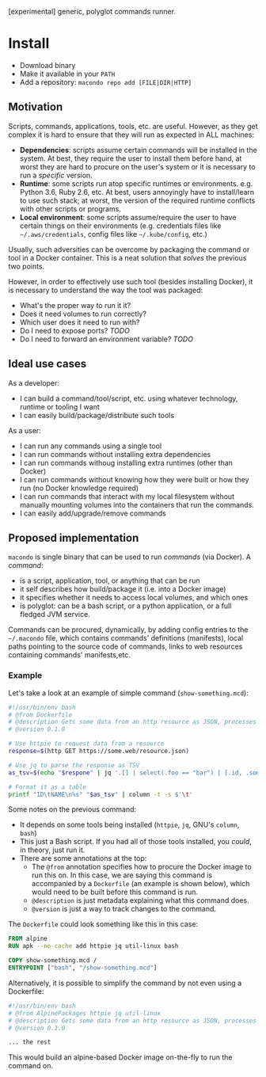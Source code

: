 [experimental] generic, polyglot commands runner.

# Install

- Download binary
- Make it available in your `PATH`
- Add a repository: `macondo repo add [FILE|DIR|HTTP]`

## Motivation

Scripts, commands, applications, tools, etc. are useful. However, as they get
complex it is hard to ensure that they will run as expected in ALL machines:

- **Dependencies**: scripts assume certain commands will be installed in the system.
  At best, they require the user to install them before hand, at worst they are
  hard to procure on the user's system or it is necessary to run a _specific_
  version.
- **Runtime**: some scripts run atop specific runtimes or environments. e.g.
  Python 3.6, Ruby 2.6, etc. At best, users annoyingly have to install/learn to
  use such stack; at worst, the version of the required runtime conflicts with
  other scripts or programs.
- **Local environment**: some scripts assume/require the user to have certain
  things on their environments (e.g. credentials files like
  `~/.aws/credentials`, config files like `~/.kube/config`, etc.)

Usually, such adversities can be overcome by packaging the command or tool in a
Docker container. This is a neat solution that _solves_ the previous two points.

However, in order to effectively use such tool (besides installing Docker), it
is necessary to understand the way the tool was packaged:

- What's the proper way to run it it?
- Does it need volumes to run correctly?
- Which user does it need to run with?
- Do I need to expose ports? _TODO_
- Do I need to forward an environment variable? _TODO_

## Ideal use cases

As a developer:

- I can build a command/tool/script, etc. using whatever technology, runtime or
  tooling I want
- I can easily build/package/distribute such tools

As a user:

- I can run any commands using a single tool
- I can run commands without installing extra dependencies
- I can run commands withoug installing extra runtimes (other than Docker)
- I can run commands without knowing how they were built or how they run (no
  Docker knowledge required)
- I can run commands that interact with my local filesystem without manually
  mounting volumes into the containers that run the commands.
- I can easily add/upgrade/remove commands

## Proposed implementation

`macondo` is single binary that can be used to run _commands_ (via Docker). A
_command_:

- is a script, application, tool, or anything that can be run
- it self describes how build/package it (i.e. into a Docker image)
- it specifies whether it needs to access local volumes, and which ones
- is polyglot: can be a bash script, or a python application, or a full fledged
  JVM service.
  
Commands can be procured, dynamically, by adding config entries to the
`~/.macondo` file, which contains commands' definitions (manifests), local paths
pointing to the source code of commands, links to web resources containing
commands' manifests,etc.

### Example

Let's take a look at an example of simple command (`show-something.mcd`):

```bash
#!/usr/bin/env bash
# @from Dockerfile
# @description Gets some data from an http resource as JSON, processes it and displays it as a table
# @version 0.1.0

# Use httpie to request data from a resource
response=$(http GET https://some.web/resource.json)

# Use jq to parse the response as TSV
as_tsv=$(echo "$respone" | jq '.[] | select(.foo == "bar") | [.id, .someOtherField] | @tsv')

# Format it as a table
printf "ID\tNAME\n%s" "$as_tsv" | column -t -s $'\t'
```

Some notes on the previous command:

- It depends on some tools being installed (`httpie`, `jq`, GNU's `column`, `bash`)
- This just a Bash script. If you had all of those tools installed, you _could_,
  in theory, just run it.
- There are some annotations at the top:
  - The `@from` annotation specifies how to procure the Docker image to run this
    on. In this case, we are saying this command is accompanied by a
    `Dockerfile` (an example is shown below), which would need to be built
    before this command is run.
  - `@description` is just metadata explaining what this command does.
  - `@version` is just a way to track changes to the command.

The `Dockerfile` could look something like this in this case:

```Dockerfile
FROM alpine
RUN apk --no-cache add httpie jq util-linux bash

COPY show-something.mcd /
ENTRYPOINT ["bash", "/show-something.mcd"]
```

Alternatively, it is possible to simplify the command by not even using a Dockerfile:

```bash
#!/usr/bin/env bash
# @from AlpinePackages httpie jq util-linux
# @description Gets some data from an http resource as JSON, processes it and displays it as a table
# @version 0.1.0

... the rest
```

This would build an alpine-based Docker image on-the-fly to run the command on.
